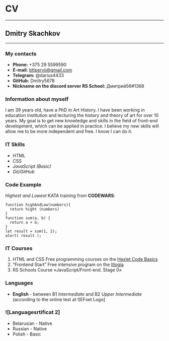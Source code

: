 # CV
-------------------------
## Dmitry Skachkov
-------
### My contacts
* **Phone:** +375 29 5599590
* **E-mail:** bttpervii@gmail.com
* **Telegram:** @darius4433
* **GitHub:** Dmitry5678
* **Nickname on the discord server RS School:** Дмитрий56#1368

### Information about myself

I am 39 years old, have a PhD in Art History. I have been working in education institution and lecturing the history and theory of art for over 10 years. My goal is to get new knowledge and skills in the field of front-end development, which can be applied in practice. I believe my new skills will allow me to be more independent and free. I know I can do it.  

### IT Skills
* HTML
* CSS
* *JavaScript (Basic)*
* *Git/GitHub*


### Code Example
*Highest and Lowest* KATA training from **CODEWARS**:
```
function highAndLow(numbers){
  return hight (numbers)
}
function sum(a, b) {
  return a + b;
}
let result = sum(1, 2);
alert( result );
```

### IT Courses
1. HTML and CSS Free programming courses on the [Hexlet Code Basics](https://ru.code-basics.com/)
2. “Frontend Start” Free intensive program on the [Itlogia](https://itlogia.ru/)
3. RS Schools Course «JavaScript/Front-end. Stage 0»


### Languages
* **English** - between B1 *Intermediate* and B2 *Upper Intermediate* (according to the online test at ![EFset Logo]

### ![Languagesrtificat 2]

* Belarusian - Native
* Russian - Native
* Polish - Basic
